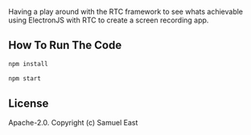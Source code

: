 Having a play around with the RTC framework to see whats achievable using ElectronJS with RTC to create a screen recording app.

## How To Run The Code

```sh
npm install
```

```sh
npm start
```

## License

Apache-2.0. Copyright (c) Samuel East